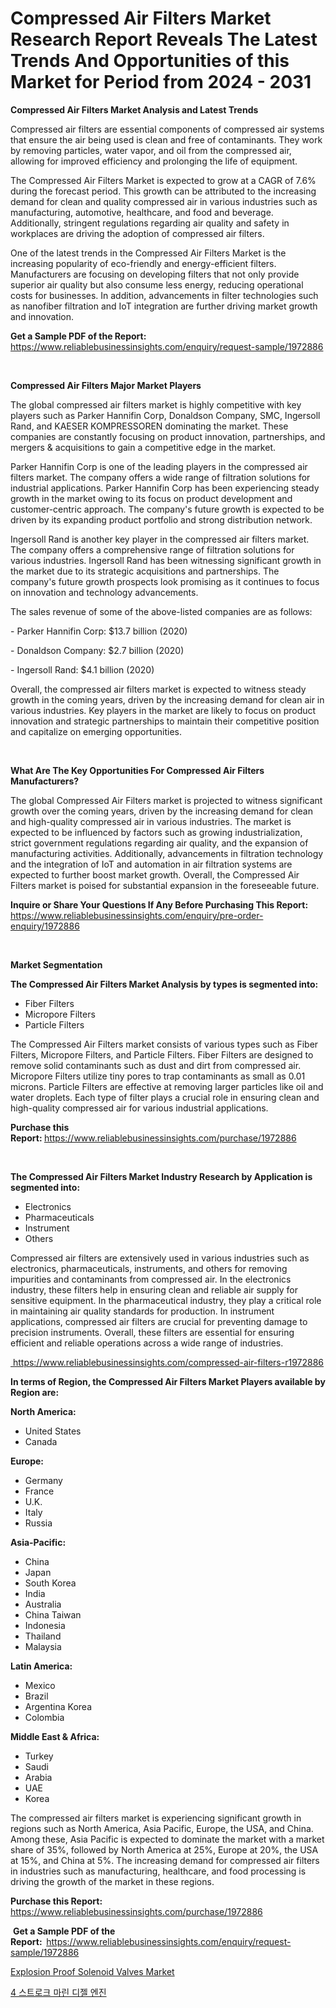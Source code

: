 <p><h1>Compressed Air Filters Market Research Report Reveals The Latest Trends And Opportunities of this Market for Period from 2024 - 2031</h1></p><p><strong>Compressed Air Filters Market Analysis and Latest Trends</strong></p>
<p><p>Compressed air filters are essential components of compressed air systems that ensure the air being used is clean and free of contaminants. They work by removing particles, water vapor, and oil from the compressed air, allowing for improved efficiency and prolonging the life of equipment.</p><p>The Compressed Air Filters Market is expected to grow at a CAGR of 7.6% during the forecast period. This growth can be attributed to the increasing demand for clean and quality compressed air in various industries such as manufacturing, automotive, healthcare, and food and beverage. Additionally, stringent regulations regarding air quality and safety in workplaces are driving the adoption of compressed air filters.</p><p>One of the latest trends in the Compressed Air Filters Market is the increasing popularity of eco-friendly and energy-efficient filters. Manufacturers are focusing on developing filters that not only provide superior air quality but also consume less energy, reducing operational costs for businesses. In addition, advancements in filter technologies such as nanofiber filtration and IoT integration are further driving market growth and innovation.</p></p>
<p><strong>Get a Sample PDF of the Report:&nbsp;</strong> <a href="https://www.reliablebusinessinsights.com/enquiry/request-sample/1972886">https://www.reliablebusinessinsights.com/enquiry/request-sample/1972886</a></p>
<p>&nbsp;</p>
<p><strong>Compressed Air Filters Major Market Players</strong></p>
<p><p>The global compressed air filters market is highly competitive with key players such as Parker Hannifin Corp, Donaldson Company, SMC, Ingersoll Rand, and KAESER KOMPRESSOREN dominating the market. These companies are constantly focusing on product innovation, partnerships, and mergers & acquisitions to gain a competitive edge in the market.</p><p>Parker Hannifin Corp is one of the leading players in the compressed air filters market. The company offers a wide range of filtration solutions for industrial applications. Parker Hannifin Corp has been experiencing steady growth in the market owing to its focus on product development and customer-centric approach. The company's future growth is expected to be driven by its expanding product portfolio and strong distribution network.</p><p>Ingersoll Rand is another key player in the compressed air filters market. The company offers a comprehensive range of filtration solutions for various industries. Ingersoll Rand has been witnessing significant growth in the market due to its strategic acquisitions and partnerships. The company's future growth prospects look promising as it continues to focus on innovation and technology advancements.</p><p>The sales revenue of some of the above-listed companies are as follows:</p><p>- Parker Hannifin Corp: $13.7 billion (2020)</p><p>- Donaldson Company: $2.7 billion (2020)</p><p>- Ingersoll Rand: $4.1 billion (2020)</p><p>Overall, the compressed air filters market is expected to witness steady growth in the coming years, driven by the increasing demand for clean air in various industries. Key players in the market are likely to focus on product innovation and strategic partnerships to maintain their competitive position and capitalize on emerging opportunities.</p></p>
<p>&nbsp;</p>
<p><strong>What Are The Key Opportunities For Compressed Air Filters Manufacturers?</strong></p>
<p><p>The global Compressed Air Filters market is projected to witness significant growth over the coming years, driven by the increasing demand for clean and high-quality compressed air in various industries. The market is expected to be influenced by factors such as growing industrialization, strict government regulations regarding air quality, and the expansion of manufacturing activities. Additionally, advancements in filtration technology and the integration of IoT and automation in air filtration systems are expected to further boost market growth. Overall, the Compressed Air Filters market is poised for substantial expansion in the foreseeable future.</p></p>
<p><strong>Inquire or Share Your Questions If Any Before Purchasing This Report:</strong> <a href="https://www.reliablebusinessinsights.com/enquiry/pre-order-enquiry/1972886">https://www.reliablebusinessinsights.com/enquiry/pre-order-enquiry/1972886</a></p>
<p>&nbsp;</p>
<p><strong>Market Segmentation</strong></p>
<p><strong>The Compressed Air Filters Market Analysis by types is segmented into:</strong></p>
<p><ul><li>Fiber Filters</li><li>Micropore Filters</li><li>Particle Filters</li></ul></p>
<p><p>The Compressed Air Filters market consists of various types such as Fiber Filters, Micropore Filters, and Particle Filters. Fiber Filters are designed to remove solid contaminants such as dust and dirt from compressed air. Micropore Filters utilize tiny pores to trap contaminants as small as 0.01 microns. Particle Filters are effective at removing larger particles like oil and water droplets. Each type of filter plays a crucial role in ensuring clean and high-quality compressed air for various industrial applications.</p></p>
<p><strong>Purchase this Report:&nbsp;</strong><a href="https://www.reliablebusinessinsights.com/purchase/1972886">https://www.reliablebusinessinsights.com/purchase/1972886</a></p>
<p>&nbsp;</p>
<p><strong>The Compressed Air Filters Market Industry Research by Application is segmented into:</strong></p>
<p><ul><li>Electronics</li><li>Pharmaceuticals</li><li>Instrument</li><li>Others</li></ul></p>
<p><p>Compressed air filters are extensively used in various industries such as electronics, pharmaceuticals, instruments, and others for removing impurities and contaminants from compressed air. In the electronics industry, these filters help in ensuring clean and reliable air supply for sensitive equipment. In the pharmaceutical industry, they play a critical role in maintaining air quality standards for production. In instrument applications, compressed air filters are crucial for preventing damage to precision instruments. Overall, these filters are essential for ensuring efficient and reliable operations across a wide range of industries.</p></p>
<p><a href="https://www.reliablebusinessinsights.com/compressed-air-filters-r1972886">&nbsp;https://www.reliablebusinessinsights.com/compressed-air-filters-r1972886</a></p>
<p><strong>In terms of Region, the Compressed Air Filters Market Players available by Region are:</strong></p>
<p>
    <p> <strong> North America: </strong>
        <ul>
            <li>United States</li>
            <li>Canada</li>
        </ul>
        </p> 
    <p> <strong> Europe: </strong>
        <ul>
            <li>Germany</li>
            <li>France</li>
            <li>U.K.</li>
            <li>Italy</li>
            <li>Russia</li>
        </ul>
        </p> 
    <p> <strong> Asia-Pacific: </strong>
        <ul>
            <li>China</li>
            <li>Japan</li>
            <li>South Korea</li>
            <li>India</li>
            <li>Australia</li>
            <li>China Taiwan</li>
            <li>Indonesia</li>
            <li>Thailand</li>
            <li>Malaysia</li>
        </ul>
        </p> 
    <p> <strong> Latin America: </strong>
        <ul>
            <li>Mexico</li>
            <li>Brazil</li>
            <li>Argentina Korea</li>
            <li>Colombia</li>
        </ul>
        </p> 
    <p> <strong> Middle East & Africa: </strong>
        <ul>
            <li>Turkey</li>
            <li>Saudi</li>
            <li>Arabia</li>
            <li>UAE</li>
            <li>Korea</li>
        </ul>
    </p>
    </p>
<p><p>The compressed air filters market is experiencing significant growth in regions such as North America, Asia Pacific, Europe, the USA, and China. Among these, Asia Pacific is expected to dominate the market with a market share of 35%, followed by North America at 25%, Europe at 20%, the USA at 15%, and China at 5%. The increasing demand for compressed air filters in industries such as manufacturing, healthcare, and food processing is driving the growth of the market in these regions.</p></p>
<p><strong>Purchase this Report: </strong><a href="https://www.reliablebusinessinsights.com/purchase/1972886">https://www.reliablebusinessinsights.com/purchase/1972886</a></p>
<p>&nbsp;<strong>Get a Sample PDF of the Report:&nbsp;&nbsp;</strong><a href="https://www.reliablebusinessinsights.com/enquiry/request-sample/1972886">https://www.reliablebusinessinsights.com/enquiry/request-sample/1972886</a></p>
<p><strong></strong></p>
<p><p><a href="https://issuu.com/reportprime-2/docs/explosion-proof-solenoid-valves-market-size-2030.p">Explosion Proof Solenoid Valves Market</a></p><p><a href="https://github.com/vdhdwjyp90142/Market-Research-Report-List-2/blob/main/4022840173109.md">4 스트로크 마린 디젤 엔진</a></p></p>